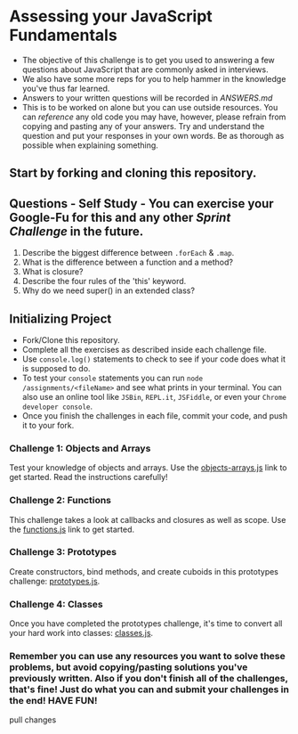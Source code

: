 # Assessing your JavaScript Fundamentals
* The objective of this challenge is to get you used to answering a few questions about JavaScript that are commonly asked in interviews. 
* We also have some more reps for you to help hammer in the knowledge you've thus far learned.
* Answers to your written questions will be recorded in *ANSWERS.md* 
* This is to be worked on alone but you can use outside resources. You can *reference* any old code you may have, however, please refrain from copying and pasting any of your answers. Try and understand the question and put your responses in your own words. Be as thorough as possible when explaining something. 

## Start by forking and cloning this repository.
## Questions - Self Study - You can exercise your Google-Fu for this and any other _Sprint Challenge_ in the future.
1. Describe the biggest difference between `.forEach` & `.map`.
2. What is the difference between a function and a method?
3. What is closure?
4. Describe the four rules of the 'this' keyword.
5. Why do we need super() in an extended class?

## Initializing Project
* Fork/Clone this repository.
* Complete all the exercises as described inside each challenge file.
* Use `console.log()` statements to check to see if your code does what it is supposed to do.
* To test your `console` statements you can run `node /assignments/<fileName>` and see what prints in your terminal. You can also use an online tool like `JSBin`, `REPL.it`, `JSFiddle`, or even your `Chrome developer console`.
* Once you finish the challenges in each file, commit your code, and push it to your fork. 

### Challenge 1: Objects and Arrays
Test your knowledge of objects and arrays. Use the [objects-arrays.js](challenges/objects-arrays.js) link to get started.  Read the instructions carefully!

### Challenge 2: Functions
This challenge takes a look at callbacks and closures as well as scope. Use the [functions.js](challenges/functions.js) link to get started.

### Challenge 3: Prototypes
Create constructors, bind methods, and create cuboids in this prototypes challenge: [prototypes.js](challenges/prototypes.js).

### Challenge 4: Classes
Once you have completed the prototypes challenge, it's time to convert all your hard work into classes: [classes.js](challenges/classes.js).

### Remember you can use any resources you want to solve these problems, but avoid copying/pasting solutions you've previously written. Also if you don't finish all of the challenges, that's fine! Just do what you can and submit your challenges in the end! HAVE FUN!
 pull changes